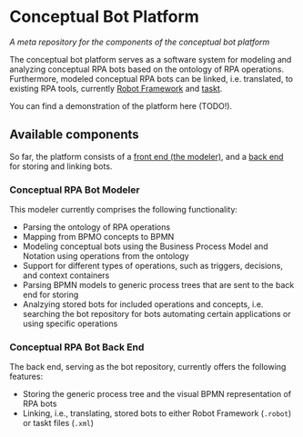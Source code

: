 # Conceptual Bot Platform
_A meta repository for the components of the conceptual bot platform_

The conceptual bot platform serves as a software system for modeling and analyzing conceptual RPA bots based on the ontology of RPA operations.
Furthermore, modeled conceptual RPA bots can be linked, i.e. translated, to existing RPA tools, currently [Robot Framework](https://robotframework.org/) and [taskt](http://www.taskt.net/).

You can find a demonstration of the platform here (TODO!).

## Available components
So far, the platform consists of a [front end (the modeler)](https://github.com/bptlab/conceptual-bot-modeler), and a [back end](https://github.com/bptlab/conceptual-bot-backend) for storing and linking bots.

### Conceptual RPA Bot Modeler
This modeler currently comprises the following functionality:
- Parsing the ontology of RPA operations
- Mapping from BPMO concepts to BPMN
- Modeling conceptual bots using the Business Process Model and Notation using operations from the ontology
- Support for different types of operations, such as triggers, decisions, and context containers
- Parsing BPMN models to generic process trees that are sent to the back end for storing
- Analzying stored bots for included operations and concepts, i.e. searching the bot repository for bots automating certain applications or using specific operations


### Conceptual RPA Bot Back End
The back end, serving as the bot repository, currently offers the following features:
- Storing the generic process tree and the visual BPMN representation of RPA bots
- Linking, i.e., translating, stored bots to either Robot Framework (`.robot`) or taskt files (`.xml`)
